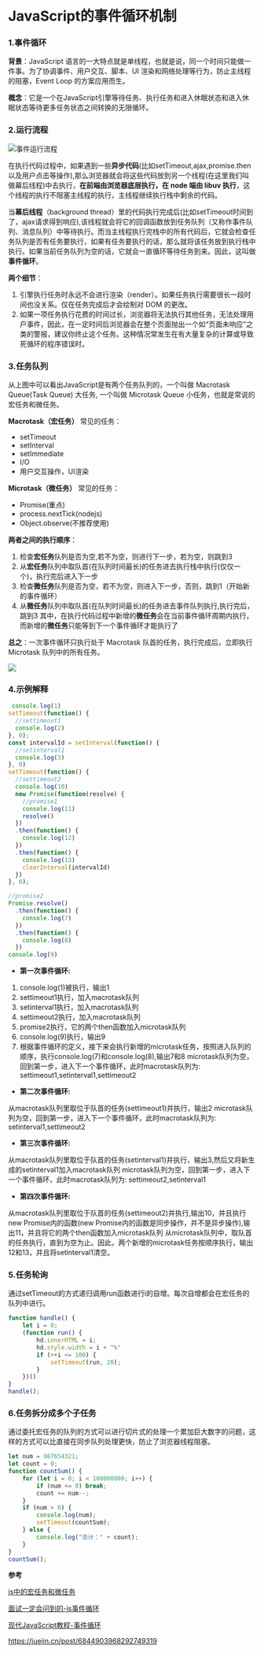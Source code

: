 # JavaScript的事件循环机制

### 1.事件循环

**背景**：JavaScript 语言的一大特点就是单线程，也就是说，同一个时间只能做一件事。为了协调事件、用户交互、脚本、UI 渲染和网络处理等行为，防止主线程的阻塞，Event Loop 的方案应用而生。

**概念**：它是一个在JavaScript引擎等待任务、执行任务和进入休眠状态和进入休眠状态等待更多任务状态之间转换的无限循环。

### 2.运行流程

![事件运行流程](https://user-gold-cdn.xitu.io/2019/10/17/16dd55ca2fd82de5?imageView2/0/w/1280/h/960/format/webp/ignore-error/1)

在执行代码过程中，如果遇到一些**异步代码**(比如setTimeout,ajax,promise.then以及用户点击等操作),那么浏览器就会将这些代码放到另一个线程(在这里我们叫做幕后线程)中去执行，**在前端由浏览器底层执行，在 node 端由 libuv 执行**，这个线程的执行不阻塞主线程的执行，主线程继续执行栈中剩余的代码。

当**幕后线程**（background thread）里的代码执行完成后(比如setTimeout时间到了，ajax请求得到响应),该线程就会将它的回调函数放到任务队列（又称作事件队列、消息队列）中等待执行。而当主线程执行完栈中的所有代码后，它就会检查任务队列是否有任务要执行，如果有任务要执行的话，那么就将该任务放到执行栈中执行。如果当前任务队列为空的话，它就会一直循环等待任务到来。因此，这叫做**事件循环**。

**两个细节**：

1. 引擎执行任务时永远不会进行渲染（render）。如果任务执行需要很长一段时间也没关系。仅在任务完成后才会绘制对 DOM 的更改。
2. 如果一项任务执行花费的时间过长，浏览器将无法执行其他任务，无法处理用户事件，因此，在一定时间后浏览器会在整个页面抛出一个如“页面未响应”之类的警报，建议你终止这个任务。这种情况常发生在有大量复杂的计算或导致死循环的程序错误时。

### 3.任务队列

从上图中可以看出JavaScript是有两个任务队列的，一个叫做 Macrotask Queue(Task Queue) 大任务, 一个叫做 Microtask Queue 小任务，也就是常说的宏任务和微任务。

**Macrotask（宏任务）** 常见的任务：

- setTimeout
- setInterval
- setImmediate
- I/O
- 用户交互操作，UI渲染

**Microtask（微任务）** 常见的任务：

- Promise(重点)
- process.nextTick(nodejs)
- Object.observe(不推荐使用)

**两者之间的执行顺序**：

1. 检查**宏任务**队列是否为空,若不为空，则进行下一步，若为空，则跳到3
2. 从**宏任务**队列中取队首(在队列时间最长)的任务进去执行栈中执行(仅仅一个)，执行完后进入下一步
3. 检查**微任务**队列是否为空，若不为空，则进入下一步，否则，跳到1（开始新的事件循环）
4. 从**微任务**队列中取队首(在队列时间最长)的任务进去事件队列执行,执行完后，跳到3 其中，在执行代码过程中新增的**微任务**会在当前事件循环周期内执行，而新增的**微任务**只能等到下一个事件循环才能执行了

**总之**：一次事件循环只执行处于 Macrotask 队首的任务，执行完成后，立即执行 Microtask 队列中的所有任务。

![](https://segmentfault.com/img/bVbpsFp?w=392&h=740)

### 4.示例解释

```javascript
 console.log(1)
setTimeout(function() {
  //settimeout1
  console.log(2)
}, 0);
const intervalId = setInterval(function() {
  //setinterval1
  console.log(3)
}, 0)
setTimeout(function() {
  //settimeout2
  console.log(10)
  new Promise(function(resolve) {
    //promise1
    console.log(11)
    resolve()
  })
  .then(function() {
    console.log(12)
  })
  .then(function() {
    console.log(13)
    clearInterval(intervalId)
  })
}, 0);

//promise2
Promise.resolve()
  .then(function() {
    console.log(7)
  })
  .then(function() {
    console.log(8)
  })
console.log(9)
```

- **第一次事件循环:**

1. console.log(1)被执行，输出1
2. settimeout1执行，加入macrotask队列
3. setinterval1执行，加入macrotask队列
4. settimeout2执行，加入macrotask队列
5. promise2执行，它的两个then函数加入microtask队列
6. console.log(9)执行，输出9
7. 根据事件循环的定义，接下来会执行新增的microtask任务，按照进入队列的顺序，执行console.log(7)和console.log(8),输出7和8 microtask队列为空，回到第一步，进入下一个事件循环，此时macrotask队列为: settimeout1,setinterval1,settimeout2

- **第二次事件循环:**

从macrotask队列里取位于队首的任务(settimeout1)并执行，输出2 microtask队列为空，回到第一步，进入下一个事件循环，此时macrotask队列为: setinterval1,settimeout2

- **第三次事件循环:**

从macrotask队列里取位于队首的任务(setinterval1)并执行，输出3,然后又将新生成的setinterval1加入macrotask队列 microtask队列为空，回到第一步，进入下一个事件循环，此时macrotask队列为: settimeout2,setinterval1

- **第四次事件循环:**

从macrotask队列里取位于队首的任务(settimeout2)并执行,输出10，并且执行new Promise内的函数(new Promise内的函数是同步操作，并不是异步操作),输出11，并且将它的两个then函数加入microtask队列 从microtask队列中，取队首的任务执行，直到为空为止。因此，两个新增的microtask任务按顺序执行，输出12和13，并且将setinterval1清空。

### 5.任务轮询

通过setTimeout的方式递归调用run函数进行i的自增。每次自增都会在宏任务的队列中进行。

```javascript
function handle() {
    let i = 0;
    (function run() {
        hd.innerHTML = i;
        hd.style.width = i + "%"
        if (++i <= 100) {
            setTimeout(run, 20);
        }
    })()
}
handle();
```



### 6.任务拆分成多个子任务

通过委托宏任务的队列的方式可以进行切片式的处理一个累加巨大数字的问题，这样的方式可以比直接在同步队列处理更快，防止了浏览器线程阻塞。

```javascript
let num = 987654321;
let count = 0;
function countSum() {
    for (let i = 0; i < 100000000; i++) {
        if (num <= 0) break;
        count += num--;
    }
    if (num > 0) {
        console.log(num);
        setTimeout(countSum);
    } else {
        console.log("总计：" + count);
    }
}
countSum();
```



**参考**

[js中的宏任务和微任务](https://segmentfault.com/a/1190000020225668)

[面试一定会问到的-js事件循环](https://juejin.im/post/6844903968292749319)

[现代JavaScript教程-事件循环](https://zh.javascript.info/event-loop)

https://juejin.cn/post/6844903968292749319



